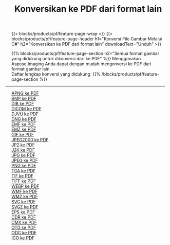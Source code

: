 ﻿---
title: Konversikan ke PDF dari format lain 
weight: 3920
url: /id/java/conversion/to/pdf 
lang: id
langdirlevel: 2
locales: zh-hans,ja,it,ru,de,es,fr,nl,id,lt,pl,pt,vi,tr,ko,zh-hant,ar,hi,th,sv,cs,uk,he
description: Menggunakan Aspose.Imaging Anda dapat dengan mudah mengonversi ke PDF dari format lain
---

{{< blocks/products/pf/feature-page-wrap >}}
{{< blocks/products/pf/feature-page-header h1="Konversi File Gambar Melalui C#" h2="Konversikan ke PDF dari format lain" downloadText="Unduh" >}}


{{% blocks/products/pf/feature-page-section  h2="Semua format gambar yang didukung untuk dikonversi dari ke PDF" %}}
Menggunakan Aspose.Imaging Anda dapat dengan mudah mengonversi ke PDF dari format gambar lain.
<br/>
Daftar lengkap konversi yang didukung:
{{% /blocks/products/pf/feature-page-section %}}
<div class="container-fluid productfamilypage bg-gray">
    <div class="convertypes bg-gray agp-content section">
        <div class="container">
		<hr style="margin-left:-20px;"/>
		<div class="row other-converters">
		    <div class='col-md-2 other-converter remove-lp remove-rp'><a href="/imaging/id/java/conversion/apng-to-pdf" >APNG ke PDF</a></div>
<div class='col-md-2 other-converter remove-lp remove-rp'><a href="/imaging/id/java/conversion/bmp-to-pdf" >BMP ke PDF</a></div>
<div class='col-md-2 other-converter remove-lp remove-rp'><a href="/imaging/id/java/conversion/dib-to-pdf" >DIB ke PDF</a></div>
<div class='col-md-2 other-converter remove-lp remove-rp'><a href="/imaging/id/java/conversion/dicom-to-pdf" >DICOM ke PDF</a></div>
<div class='col-md-2 other-converter remove-lp remove-rp'><a href="/imaging/id/java/conversion/djvu-to-pdf" >DJVU ke PDF</a></div>
<div class='col-md-2 other-converter remove-lp remove-rp'><a href="/imaging/id/java/conversion/dng-to-pdf" >DNG ke PDF</a></div>
<div class='col-md-2 other-converter remove-lp remove-rp'><a href="/imaging/id/java/conversion/emf-to-pdf" >EMF ke PDF</a></div>
<div class='col-md-2 other-converter remove-lp remove-rp'><a href="/imaging/id/java/conversion/emz-to-pdf" >EMZ ke PDF</a></div>
<div class='col-md-2 other-converter remove-lp remove-rp'><a href="/imaging/id/java/conversion/gif-to-pdf" >GIF ke PDF</a></div>
<div class='col-md-2 other-converter remove-lp remove-rp'><a href="/imaging/id/java/conversion/jpeg2000-to-pdf" >JPEG2000 ke PDF</a></div>
<div class='col-md-2 other-converter remove-lp remove-rp'><a href="/imaging/id/java/conversion/jp2-to-pdf" >JP2 ke PDF</a></div>
<div class='col-md-2 other-converter remove-lp remove-rp'><a href="/imaging/id/java/conversion/j2k-to-pdf" >J2K ke PDF</a></div>
<div class='col-md-2 other-converter remove-lp remove-rp'><a href="/imaging/id/java/conversion/jpg-to-pdf" >JPG ke PDF</a></div>
<div class='col-md-2 other-converter remove-lp remove-rp'><a href="/imaging/id/java/conversion/jpeg-to-pdf" >JPEG ke PDF</a></div>
<div class='col-md-2 other-converter remove-lp remove-rp'><a href="/imaging/id/java/conversion/png-to-pdf" >PNG ke PDF</a></div>
<div class='col-md-2 other-converter remove-lp remove-rp'><a href="/imaging/id/java/conversion/tga-to-pdf" >TGA ke PDF</a></div>
<div class='col-md-2 other-converter remove-lp remove-rp'><a href="/imaging/id/java/conversion/tif-to-pdf" >TIF ke PDF</a></div>
<div class='col-md-2 other-converter remove-lp remove-rp'><a href="/imaging/id/java/conversion/tiff-to-pdf" >TIFF ke PDF</a></div>
<div class='col-md-2 other-converter remove-lp remove-rp'><a href="/imaging/id/java/conversion/webp-to-pdf" >WEBP ke PDF</a></div>
<div class='col-md-2 other-converter remove-lp remove-rp'><a href="/imaging/id/java/conversion/wmf-to-pdf" >WMF ke PDF</a></div>
<div class='col-md-2 other-converter remove-lp remove-rp'><a href="/imaging/id/java/conversion/wmz-to-pdf" >WMZ ke PDF</a></div>
<div class='col-md-2 other-converter remove-lp remove-rp'><a href="/imaging/id/java/conversion/svg-to-pdf" >SVG ke PDF</a></div>
<div class='col-md-2 other-converter remove-lp remove-rp'><a href="/imaging/id/java/conversion/svgz-to-pdf" >SVGZ ke PDF</a></div>
<div class='col-md-2 other-converter remove-lp remove-rp'><a href="/imaging/id/java/conversion/eps-to-pdf" >EPS ke PDF</a></div>
<div class='col-md-2 other-converter remove-lp remove-rp'><a href="/imaging/id/java/conversion/cdr-to-pdf" >CDR ke PDF</a></div>
<div class='col-md-2 other-converter remove-lp remove-rp'><a href="/imaging/id/java/conversion/cmx-to-pdf" >CMX ke PDF</a></div>
<div class='col-md-2 other-converter remove-lp remove-rp'><a href="/imaging/id/java/conversion/otg-to-pdf" >OTG ke PDF</a></div>
<div class='col-md-2 other-converter remove-lp remove-rp'><a href="/imaging/id/java/conversion/odg-to-pdf" >ODG ke PDF</a></div>
<div class='col-md-2 other-converter remove-lp remove-rp'><a href="/imaging/id/java/conversion/ico-to-pdf" >ICO ke PDF</a></div>
                </div>
        </div>
    </div>
</div>
<br/>

